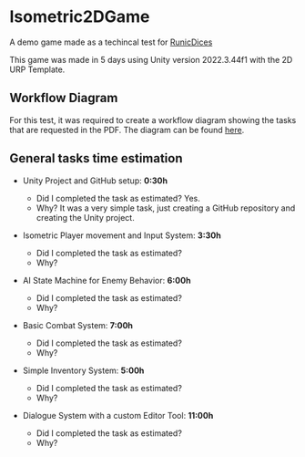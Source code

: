 # Isometric2DGame
A demo game made as a techincal test for [RunicDices](https://runicdices.io)

This game was made in 5 days using Unity version 2022.3.44f1 with the 2D URP Template.

## Workflow Diagram
For this test, it was required to create a workflow diagram showing the tasks that are requested in the PDF. The diagram can be found [here](https://drive.google.com/file/d/16adVBFA2TAIyd_BKKFT4JV9KwQICydrs/view?usp=sharing).

## General tasks time estimation
- Unity Project and GitHub setup: **0:30h**
    - Did I completed the task as estimated? Yes.
    - Why? It was a very simple task, just creating a GitHub repository and creating the Unity project.

- Isometric Player movement and Input System: **3:30h**
    - Did I completed the task as estimated?
    - Why?

- AI State Machine for Enemy Behavior: **6:00h**
    - Did I completed the task as estimated?
    - Why?

- Basic Combat System: **7:00h**
    - Did I completed the task as estimated?
    - Why?

- Simple Inventory System: **5:00h**
    - Did I completed the task as estimated?
    - Why?
    
- Dialogue System with a custom Editor Tool: **11:00h**
    - Did I completed the task as estimated?
    - Why?

